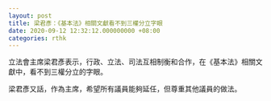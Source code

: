 ```yaml
---
layout: post
title: 梁君彥：《基本法》相關文獻看不到三權分立字眼
date: 2020-09-12 12:32:12.000000000 +08:00
categories: rthk
---
```


立法會主席梁君彥表示，行政、立法、司法互相制衡和合作，在《基本法》相關文獻中，看不到三權分立的字眼。

梁君彥又話，作為主席，希望所有議員能夠延任，但尊重其他議員的做法。
